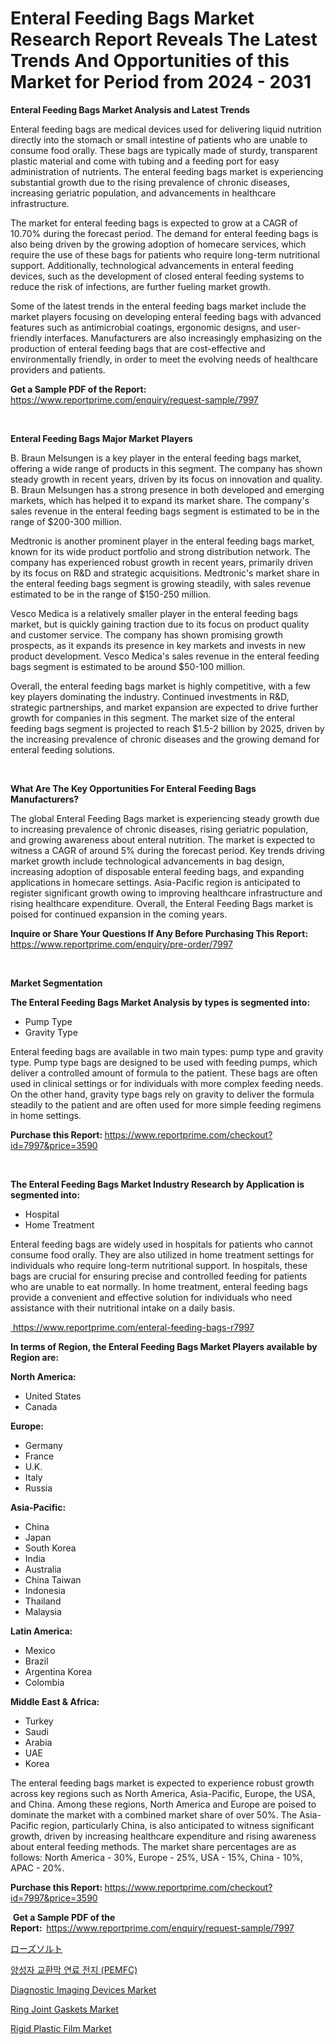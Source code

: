 <p><h1>Enteral Feeding Bags Market Research Report Reveals The Latest Trends And Opportunities of this Market for Period from 2024 - 2031</h1></p><p><strong>Enteral Feeding Bags Market Analysis and Latest Trends</strong></p>
<p><p>Enteral feeding bags are medical devices used for delivering liquid nutrition directly into the stomach or small intestine of patients who are unable to consume food orally. These bags are typically made of sturdy, transparent plastic material and come with tubing and a feeding port for easy administration of nutrients. The enteral feeding bags market is experiencing substantial growth due to the rising prevalence of chronic diseases, increasing geriatric population, and advancements in healthcare infrastructure.</p><p>The market for enteral feeding bags is expected to grow at a CAGR of 10.70% during the forecast period. The demand for enteral feeding bags is also being driven by the growing adoption of homecare services, which require the use of these bags for patients who require long-term nutritional support. Additionally, technological advancements in enteral feeding devices, such as the development of closed enteral feeding systems to reduce the risk of infections, are further fueling market growth.</p><p>Some of the latest trends in the enteral feeding bags market include the market players focusing on developing enteral feeding bags with advanced features such as antimicrobial coatings, ergonomic designs, and user-friendly interfaces. Manufacturers are also increasingly emphasizing on the production of enteral feeding bags that are cost-effective and environmentally friendly, in order to meet the evolving needs of healthcare providers and patients.</p></p>
<p><strong>Get a Sample PDF of the Report:&nbsp;</strong> <a href="https://www.reportprime.com/enquiry/request-sample/7997">https://www.reportprime.com/enquiry/request-sample/7997</a></p>
<p>&nbsp;</p>
<p><strong>Enteral Feeding Bags Major Market Players</strong></p>
<p><p>B. Braun Melsungen is a key player in the enteral feeding bags market, offering a wide range of products in this segment. The company has shown steady growth in recent years, driven by its focus on innovation and quality. B. Braun Melsungen has a strong presence in both developed and emerging markets, which has helped it to expand its market share. The company's sales revenue in the enteral feeding bags segment is estimated to be in the range of $200-300 million.</p><p>Medtronic is another prominent player in the enteral feeding bags market, known for its wide product portfolio and strong distribution network. The company has experienced robust growth in recent years, primarily driven by its focus on R&D and strategic acquisitions. Medtronic's market share in the enteral feeding bags segment is growing steadily, with sales revenue estimated to be in the range of $150-250 million.</p><p>Vesco Medica is a relatively smaller player in the enteral feeding bags market, but is quickly gaining traction due to its focus on product quality and customer service. The company has shown promising growth prospects, as it expands its presence in key markets and invests in new product development. Vesco Medica's sales revenue in the enteral feeding bags segment is estimated to be around $50-100 million.</p><p>Overall, the enteral feeding bags market is highly competitive, with a few key players dominating the industry. Continued investments in R&D, strategic partnerships, and market expansion are expected to drive further growth for companies in this segment. The market size of the enteral feeding bags segment is projected to reach $1.5-2 billion by 2025, driven by the increasing prevalence of chronic diseases and the growing demand for enteral feeding solutions.</p></p>
<p>&nbsp;</p>
<p><strong>What Are The Key Opportunities For Enteral Feeding Bags Manufacturers?</strong></p>
<p><p>The global Enteral Feeding Bags market is experiencing steady growth due to increasing prevalence of chronic diseases, rising geriatric population, and growing awareness about enteral nutrition. The market is expected to witness a CAGR of around 5% during the forecast period. Key trends driving market growth include technological advancements in bag design, increasing adoption of disposable enteral feeding bags, and expanding applications in homecare settings. Asia-Pacific region is anticipated to register significant growth owing to improving healthcare infrastructure and rising healthcare expenditure. Overall, the Enteral Feeding Bags market is poised for continued expansion in the coming years.</p></p>
<p><strong>Inquire or Share Your Questions If Any Before Purchasing This Report:</strong> <a href="https://www.reportprime.com/enquiry/pre-order/7997">https://www.reportprime.com/enquiry/pre-order/7997</a></p>
<p>&nbsp;</p>
<p><strong>Market Segmentation</strong></p>
<p><strong>The Enteral Feeding Bags Market Analysis by types is segmented into:</strong></p>
<p><ul><li>Pump Type</li><li>Gravity Type</li></ul></p>
<p><p>Enteral feeding bags are available in two main types: pump type and gravity type. Pump type bags are designed to be used with feeding pumps, which deliver a controlled amount of formula to the patient. These bags are often used in clinical settings or for individuals with more complex feeding needs. On the other hand, gravity type bags rely on gravity to deliver the formula steadily to the patient and are often used for more simple feeding regimens in home settings.</p></p>
<p><strong>Purchase this Report:&nbsp;</strong><a href="https://www.reportprime.com/checkout?id=7997&price=3590">https://www.reportprime.com/checkout?id=7997&price=3590</a></p>
<p>&nbsp;</p>
<p><strong>The Enteral Feeding Bags Market Industry Research by Application is segmented into:</strong></p>
<p><ul><li>Hospital</li><li>Home Treatment</li></ul></p>
<p><p>Enteral feeding bags are widely used in hospitals for patients who cannot consume food orally. They are also utilized in home treatment settings for individuals who require long-term nutritional support. In hospitals, these bags are crucial for ensuring precise and controlled feeding for patients who are unable to eat normally. In home treatment, enteral feeding bags provide a convenient and effective solution for individuals who need assistance with their nutritional intake on a daily basis.</p></p>
<p><a href="https://www.reportprime.com/enteral-feeding-bags-r7997">&nbsp;https://www.reportprime.com/enteral-feeding-bags-r7997</a></p>
<p><strong>In terms of Region, the Enteral Feeding Bags Market Players available by Region are:</strong></p>
<p>
    <p> <strong> North America: </strong>
        <ul>
            <li>United States</li>
            <li>Canada</li>
        </ul>
        </p> 
    <p> <strong> Europe: </strong>
        <ul>
            <li>Germany</li>
            <li>France</li>
            <li>U.K.</li>
            <li>Italy</li>
            <li>Russia</li>
        </ul>
        </p> 
    <p> <strong> Asia-Pacific: </strong>
        <ul>
            <li>China</li>
            <li>Japan</li>
            <li>South Korea</li>
            <li>India</li>
            <li>Australia</li>
            <li>China Taiwan</li>
            <li>Indonesia</li>
            <li>Thailand</li>
            <li>Malaysia</li>
        </ul>
        </p> 
    <p> <strong> Latin America: </strong>
        <ul>
            <li>Mexico</li>
            <li>Brazil</li>
            <li>Argentina Korea</li>
            <li>Colombia</li>
        </ul>
        </p> 
    <p> <strong> Middle East & Africa: </strong>
        <ul>
            <li>Turkey</li>
            <li>Saudi</li>
            <li>Arabia</li>
            <li>UAE</li>
            <li>Korea</li>
        </ul>
    </p>
    </p>
<p><p>The enteral feeding bags market is expected to experience robust growth across key regions such as North America, Asia-Pacific, Europe, the USA, and China. Among these regions, North America and Europe are poised to dominate the market with a combined market share of over 50%. The Asia-Pacific region, particularly China, is also anticipated to witness significant growth, driven by increasing healthcare expenditure and rising awareness about enteral feeding methods. The market share percentages are as follows: North America - 30%, Europe - 25%, USA - 15%, China - 10%, APAC - 20%.</p></p>
<p><strong>Purchase this Report: </strong><a href="https://www.reportprime.com/checkout?id=7997&price=3590">https://www.reportprime.com/checkout?id=7997&price=3590</a></p>
<p>&nbsp;<strong>Get a Sample PDF of the Report:&nbsp;&nbsp;</strong><a href="https://www.reportprime.com/enquiry/request-sample/7997">https://www.reportprime.com/enquiry/request-sample/7997</a></p>
<p><strong></strong></p>
<p><p><a href="https://github.com/wkuactfdzwizk06/Market-Research-Report-List-1/blob/main/610100730331.md">ローズソルト</a></p><p><a href="https://github.com/akzkkws047661437/Market-Research-Report-List-1/blob/main/562776132663.md">양성자 교환막 연료 전지 (PEMFC)</a></p><p><a href="https://github.com/joannagoyvaerts/Market-Research-Report-List-2/blob/main/diagnostic-imaging-devices-market.md">Diagnostic Imaging Devices Market</a></p><p><a href="https://issuu.com/reportprime-2/docs/ring-joint-gaskets-market-size-2030.pptx">Ring Joint Gaskets Market</a></p><p><a href="https://www.linkedin.com/pulse/global-rigid-plastic-film-market-size-trends-insights-projections-jqjie?trackingId=4UKffZmqC9dZI4xlCH0o0A%3D%3D">Rigid Plastic Film Market</a></p></p>